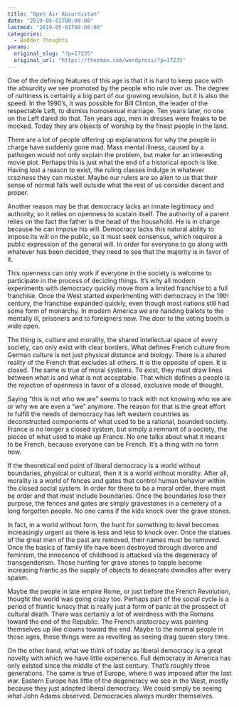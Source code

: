 ```yaml
---
title: "Open Air Absurdistan"
date: "2019-05-01T00:00:00"
lastmod: "2019-05-01T00:00:00"
categories:
  - Badder Thoughts
params:
  original_slug: "?p=17235"
  original_url: "https://thezman.com/wordpress/?p=17235"
---
```


One of the defining features of this age is that it is hard to keep pace
with the absurdity we see promoted by the people who rule over us. The
degree of nuttiness is certainly a big part of our growing revulsion,
but it is also the speed. In the 1990’s, it was possible for Bill
Clinton, the leader of the respectable Left, to dismiss homosexual
marriage. Ten years later, no one on the Left dared do that. Ten years
ago, men in dresses were freaks to be mocked. Today they are objects of
worship by the finest people in the land.

There are a lot of people offering up explanations for why the people in
charge have suddenly gone mad. Mass mental illness, caused by a pathogen
would not only explain the problem, but make for an interesting movie
plot. Perhaps this is just what the end of a historical epoch is like.
Having lost a reason to exist, the ruling classes indulge in whatever
craziness they can muster. Maybe our rulers are so alien to us that
their sense of normal falls well outside what the rest of us consider
decent and proper.

Another reason may be that democracy lacks an innate legitimacy and
authority, so it relies on openness to sustain itself. The authority of
a parent relies on the fact the father is the head of the household. He
is in charge because he can impose his will. Democracy lacks this
natural ability to impose its will on the public, so it must seek
consensus, which requires a public expression of the general will. In
order for everyone to go along with whatever has been decided, they need
to see that the majority is in favor of it.

This openness can only work if everyone in the society is welcome to
participate in the process of deciding things. It’s why all modern
experiments with democracy quickly move from a limited franchise to a
full franchise. Once the West started experimenting with democracy in
the 19th century, the franchise expanded quickly, even though most
nations still had some form of monarchy. In modern America we are
handing ballots to the mentally ill, prisoners and to foreigners now.
The door to the voting booth is wide open.

The thing is, culture and morality, the shared intellectual space of
every society, can only exist with clear borders. What defines French
culture from German culture is not just physical distance and biology.
There is a shared reality of the French that excludes all others. It is
the opposite of open. It is closed. The same is true of moral systems.
To exist, they must draw lines between what is and what is not
acceptable. That which defines a people is the rejection of openness in
favor of a closed, exclusive mode of thought.

Saying “this is not who we are” seems to track with not knowing who we
are or why we are even a “we” anymore. The reason for that is the great
effort to fulfill the needs of democracy has left western countries as
deconstructed components of what used to be a rational, bounded society.
France is no longer a closed system, but simply a remnant of a society,
the pieces of what used to make up France. No one talks about what it
means to be French, because everyone can be French. It’s a thing with no
form now.

If the theoretical end point of liberal democracy is a world without
boundaries, physical or cultural, then it is a world without morality.
After all, morality is a world of fences and gates that control human
behavior within the closed social system. In order for there to be a
moral order, there must be order and that must include boundaries. Once
the boundaries lose their purpose, the fences and gates are simply
gravestones in a cemetery of a long forgotten people. No one cares if
the kids knock over the grave stones.

In fact, in a world without form, the hunt for something to level
becomes increasingly urgent as there is less and less to knock over.
Once the statues of the great men of the past are removed, their names
must be removed. Once the basics of family life have been destroyed
through divorce and feminism, the innocence of childhood is attacked via
the degeneracy of transgenderism. Those hunting for grave stones to
topple become increasing frantic as the supply of objects to desecrate
dwindles after every spasm.

Maybe the people in late empire Rome, or just before the French
Revolution, thought the world was going crazy too. Perhaps part of the
social cycle is a period of frantic lunacy that is really just a form of
panic at the prospect of cultural death. There was certainly a lot of
weirdness with the Romans toward the end of the Republic. The French
aristocracy was painting themselves up like clowns toward the end. Maybe
to the normal people in those ages, these things were as revolting as
seeing drag queen story time.

On the other hand, what we think of today as liberal democracy is a
great novelty with which we have little experience. Full democracy in
America has only existed since the middle of the last century. That’s
roughly three generations. The same is true of Europe, where it was
imposed after the last war. Eastern Europe has little of the degeneracy
we see in the West, mostly because they just adopted liberal democracy.
We could simply be seeing what John Adams observed. Democracies always
murder themselves.
